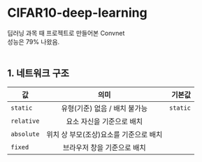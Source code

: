 # CIFAR10-deep-learning
딥러닝 과목 때 프로젝트로 만들어본 Convnet<br>
성능은 79% 나왔음.<br><br>

## 1. 네트워크 구조
| 값 | 의미 | 기본값 |
|---|:---:|---:|
| `static` | 유형(기준) 없음 / 배치 불가능 | `static` |
| `relative` | 요소 자신을 기준으로 배치 |  |
| `absolute` | 위치 상 부모(조상)요소를 기준으로 배치 |  |
| `fixed` | 브라우저 창을 기준으로 배치 |  |
